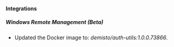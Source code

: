 
#### Integrations

##### Windows Remote Management (Beta)

- Updated the Docker image to: *demisto/auth-utils:1.0.0.73866*.

